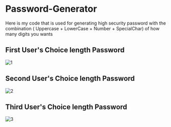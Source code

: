 # Password-Generator
Here is my code that is used for generating high security password with the combination ( Uppercase + LowerCase + Number + SpecialChar) of how many digits you wants

## First User's Choice length Password
![1](https://github.com/Acrto3Hil3/Password-Generator/assets/123864776/30a04c77-057b-411c-9fe3-1535c7c1171e)

## Second User's Choice length Password
![2](https://github.com/Acrto3Hil3/Password-Generator/assets/123864776/4e60eb1e-c326-476f-93da-9b620189c919)

## Third User's Choice length Password
![3](https://github.com/Acrto3Hil3/Password-Generator/assets/123864776/3db1c435-894b-4f55-9100-4a12897edbd8)
